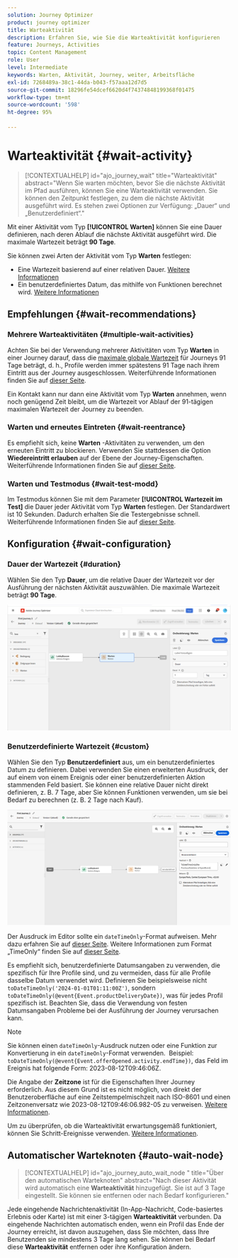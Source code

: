 ```yaml
---
solution: Journey Optimizer
product: journey optimizer
title: Warteaktivität
description: Erfahren Sie, wie Sie die Warteaktivität konfigurieren
feature: Journeys, Activities
topic: Content Management
role: User
level: Intermediate
keywords: Warten, Aktivität, Journey, weiter, Arbeitsfläche
exl-id: 7268489a-38c1-44da-b043-f57aaa12d7d5
source-git-commit: 18296fe54dcef6620d4f74374848199368f01475
workflow-type: tm+mt
source-wordcount: '598'
ht-degree: 95%

---
```


# Warteaktivität {#wait-activity}

>[!CONTEXTUALHELP]
>id="ajo_journey_wait"
>title="Warteaktivität"
>abstract="Wenn Sie warten möchten, bevor Sie die nächste Aktivität im Pfad ausführen, können Sie eine Warteaktivität verwenden. Sie können den Zeitpunkt festlegen, zu dem die nächste Aktivität ausgeführt wird. Es stehen zwei Optionen zur Verfügung: „Dauer“ und „Benutzerdefiniert“."

Mit einer Aktivität vom Typ **[!UICONTROL Warten]** können Sie eine Dauer definieren, nach deren Ablauf die nächste Aktivität ausgeführt wird.  Die maximale Wartezeit beträgt **90 Tage**.

Sie können zwei Arten der Aktivität vom Typ **Warten** festlegen:

* Eine Wartezeit basierend auf einer relativen Dauer. [Weitere Informationen](#duration)
* Ein benutzerdefiniertes Datum, das mithilfe von Funktionen berechnet wird. [Weitere Informationen](#custom)

<!--
* [Email send time optimization](#email_send_time_optimization)
* [Fixed date](#fixed_date) 
-->

## Empfehlungen {#wait-recommendations}

### Mehrere Warteaktivitäten {#multiple-wait-activities}

Achten Sie bei der Verwendung mehrerer Aktivitäten vom Typ **Warten** in einer Journey darauf, dass die [maximale globale Wartezeit](journey-properties.md#global_timeout) für Journeys 91 Tage beträgt, d. h., Profile werden immer spätestens 91 Tage nach ihrem Eintritt aus der Journey ausgeschlossen. Weiterführende Informationen finden Sie auf [dieser Seite](journey-properties.md#global_timeout).

Ein Kontakt kann nur dann eine Aktivität vom Typ **Warten** annehmen, wenn noch genügend Zeit bleibt, um die Wartezeit vor Ablauf der 91-tägigen maximalen Wartezeit der Journey zu beenden.

### Warten und erneutes Eintreten {#wait-reentrance}

Es empfiehlt sich, keine **Warten** -Aktivitäten zu verwenden, um den erneuten Eintritt zu blockieren. Verwenden Sie stattdessen die Option **Wiedereintritt erlauben** auf der Ebene der Journey-Eigenschaften. Weiterführende Informationen finden Sie auf [dieser Seite](../building-journeys/journey-properties.md#entrance).

### Warten und Testmodus {#wait-test-modd}

Im Testmodus können Sie mit dem Parameter **[!UICONTROL Wartezeit im Test]** die Dauer jeder Aktivität vom Typ **Warten** festlegen. Der Standardwert ist 10 Sekunden. Dadurch erhalten Sie die Testergebnisse schnell. Weiterführende Informationen finden Sie auf [dieser Seite](../building-journeys/testing-the-journey.md).

## Konfiguration {#wait-configuration}

### Dauer der Wartezeit {#duration}

Wählen Sie den Typ **Dauer**, um die relative Dauer der Wartezeit vor der Ausführung der nächsten Aktivität auszuwählen. Die maximale Wartezeit beträgt **90 Tage**.

![Definieren der Wartezeit](assets/journey55.png)

<!--
## Fixed date wait{#fixed_date}

Select the date for the execution of the next activity.

![](assets/journey56.png)

-->

### Benutzerdefinierte Wartezeit {#custom}

Wählen Sie den Typ **Benutzerdefiniert** aus, um ein benutzerdefiniertes Datum zu definieren. Dabei verwenden Sie einen erweiterten Ausdruck, der auf einem von einem Ereignis oder einer benutzerdefinierten Aktion stammenden Feld basiert. Sie können eine relative Dauer nicht direkt definieren, z. B. 7 Tage, aber Sie können Funktionen verwenden, um sie bei Bedarf zu berechnen (z. B. 2 Tage nach Kauf).

![Definieren einer benutzerdefinierten Wartezeit mit einem Ausdruck](assets/journey57.png)

Der Ausdruck im Editor sollte ein `dateTimeOnly`-Format aufweisen. Mehr dazu erfahren Sie auf [dieser Seite](expression/expressionadvanced.md). Weitere Informationen zum Format „TimeOnly“ finden Sie auf [dieser Seite](expression/data-types.md).

Es empfiehlt sich, benutzerdefinierte Datumsangaben zu verwenden, die spezifisch für Ihre Profile sind, und zu vermeiden, dass für alle Profile dasselbe Datum verwendet wird. Definieren Sie beispielsweise nicht `toDateTimeOnly('2024-01-01T01:11:00Z')`, sondern `toDateTimeOnly(@event{Event.productDeliveryDate})`, was für jedes Profil spezifisch ist. Beachten Sie, dass die Verwendung von festen Datumsangaben Probleme bei der Ausführung der Journey verursachen kann.


>[!NOTE]
>
>Sie können einen `dateTimeOnly`-Ausdruck nutzen oder eine Funktion zur Konvertierung in ein `dateTimeOnly`-Format verwenden.  Beispiel: `toDateTimeOnly(@event{Event.offerOpened.activity.endTime})`, das Feld im Ereignis hat folgende Form: 2023-08-12T09:46:06Z.
>
>Die Angabe der **Zeitzone** ist für die Eigenschaften Ihrer Journey erforderlich. Aus diesem Grund ist es nicht möglich, von direkt der Benutzeroberfläche auf eine Zeitstempelmischzeit nach ISO-8601 und einen Zeitzonenversatz wie 2023-08-12T09:46:06.982-05 zu verweisen. [Weitere Informationen](../building-journeys/timezone-management.md).


Um zu überprüfen, ob die Warteaktivität erwartungsgemäß funktioniert, können Sie Schritt-Ereignisse verwenden. [Weitere Informationen](../reports/query-examples.md#common-queries).

<!--## Email send time optimization{#email_send_time_optimization}

This type of wait uses a score calculated in Adobe Experience Platform. The score calculates the propensity to click or open an email in the future based on past behavior. Note that the algorithm calculating the score needs a certain amount of data to work. As a result, when it does not have enough data, the default wait time will apply. At publication time, you'll be notified that the default time applies.

>[!NOTE]
>
>The first event of your journey must have a namespace.
>
>This capability is only available after an **[!UICONTROL Email]** activity. You need to have Adobe Campaign Standard.

1. In the **[!UICONTROL Amount of time]** field, define the number of hours to consider to optimize email sending.
1. In the **[!UICONTROL Optimization type]** field, choose if the optimization should increase clicks or opens.
1. In the **[!UICONTROL Default time]** field, define the default time to wait if the predictive send time score is not available.

    >[!NOTE]
    >
    >Note that the send time score can be unavailable because there is not enough data to perform the calculation. In this case, you will be informed, at publication time, that the default time applies.

![](assets/journey57bis.png)-->

## Automatischer Warteknoten  {#auto-wait-node}


>[!CONTEXTUALHELP]
>id="ajo_journey_auto_wait_node "
>title="Über den automatischen Warteknoten"
>abstract="Nach dieser Aktivität wird automatisch eine **Warteaktivität** hinzugefügt. Sie ist auf 3 Tage eingestellt. Sie können sie entfernen oder nach Bedarf konfigurieren."

Jede eingehende Nachrichtenaktivität (In-App-Nachricht, Code-basiertes Erlebnis oder Karte) ist mit einer 3-tägigen **Warteaktivität** verbunden. Da eingehende Nachrichten automatisch enden, wenn ein Profil das Ende der Journey erreicht, ist davon auszugehen, dass Sie möchten, dass Ihre Benutzenden sie mindestens 3 Tage lang sehen. Sie können bei Bedarf diese **Warteaktivität** entfernen oder ihre Konfiguration ändern.